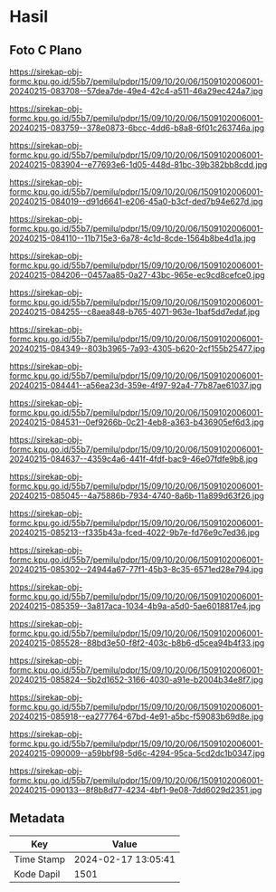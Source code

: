 # Hasil

## Foto C Plano

https://sirekap-obj-formc.kpu.go.id/55b7/pemilu/pdpr/15/09/10/20/06/1509102006001-20240215-083708--57dea7de-49e4-42c4-a511-46a29ec424a7.jpg

https://sirekap-obj-formc.kpu.go.id/55b7/pemilu/pdpr/15/09/10/20/06/1509102006001-20240215-083759--378e0873-6bcc-4dd6-b8a8-6f01c263746a.jpg

https://sirekap-obj-formc.kpu.go.id/55b7/pemilu/pdpr/15/09/10/20/06/1509102006001-20240215-083904--e77693e6-1d05-448d-81bc-39b382bb8cdd.jpg

https://sirekap-obj-formc.kpu.go.id/55b7/pemilu/pdpr/15/09/10/20/06/1509102006001-20240215-084019--d91d6641-e206-45a0-b3cf-ded7b94e627d.jpg

https://sirekap-obj-formc.kpu.go.id/55b7/pemilu/pdpr/15/09/10/20/06/1509102006001-20240215-084110--11b715e3-6a78-4c1d-8cde-1564b8be4d1a.jpg

https://sirekap-obj-formc.kpu.go.id/55b7/pemilu/pdpr/15/09/10/20/06/1509102006001-20240215-084206--0457aa85-0a27-43bc-965e-ec9cd8cefce0.jpg

https://sirekap-obj-formc.kpu.go.id/55b7/pemilu/pdpr/15/09/10/20/06/1509102006001-20240215-084255--c8aea848-b765-4071-963e-1baf5dd7edaf.jpg

https://sirekap-obj-formc.kpu.go.id/55b7/pemilu/pdpr/15/09/10/20/06/1509102006001-20240215-084349--803b3965-7a93-4305-b620-2cf155b25477.jpg

https://sirekap-obj-formc.kpu.go.id/55b7/pemilu/pdpr/15/09/10/20/06/1509102006001-20240215-084441--a56ea23d-359e-4f97-92a4-77b87ae61037.jpg

https://sirekap-obj-formc.kpu.go.id/55b7/pemilu/pdpr/15/09/10/20/06/1509102006001-20240215-084531--0ef9266b-0c21-4eb8-a363-b436905ef6d3.jpg

https://sirekap-obj-formc.kpu.go.id/55b7/pemilu/pdpr/15/09/10/20/06/1509102006001-20240215-084637--4359c4a6-441f-4fdf-bac9-46e07fdfe9b8.jpg

https://sirekap-obj-formc.kpu.go.id/55b7/pemilu/pdpr/15/09/10/20/06/1509102006001-20240215-085045--4a75886b-7934-4740-8a6b-11a899d63f26.jpg

https://sirekap-obj-formc.kpu.go.id/55b7/pemilu/pdpr/15/09/10/20/06/1509102006001-20240215-085213--f335b43a-fced-4022-9b7e-fd76e9c7ed36.jpg

https://sirekap-obj-formc.kpu.go.id/55b7/pemilu/pdpr/15/09/10/20/06/1509102006001-20240215-085302--24944a67-77f1-45b3-8c35-6571ed28e794.jpg

https://sirekap-obj-formc.kpu.go.id/55b7/pemilu/pdpr/15/09/10/20/06/1509102006001-20240215-085359--3a817aca-1034-4b9a-a5d0-5ae6018817e4.jpg

https://sirekap-obj-formc.kpu.go.id/55b7/pemilu/pdpr/15/09/10/20/06/1509102006001-20240215-085528--88bd3e50-f8f2-403c-b8b6-d5cea94b4f33.jpg

https://sirekap-obj-formc.kpu.go.id/55b7/pemilu/pdpr/15/09/10/20/06/1509102006001-20240215-085824--5b2d1652-3166-4030-a91e-b2004b34e8f7.jpg

https://sirekap-obj-formc.kpu.go.id/55b7/pemilu/pdpr/15/09/10/20/06/1509102006001-20240215-085918--ea277764-67bd-4e91-a5bc-f59083b69d8e.jpg

https://sirekap-obj-formc.kpu.go.id/55b7/pemilu/pdpr/15/09/10/20/06/1509102006001-20240215-090009--a59bbf98-5d6c-4294-95ca-5cd2dc1b0347.jpg

https://sirekap-obj-formc.kpu.go.id/55b7/pemilu/pdpr/15/09/10/20/06/1509102006001-20240215-090133--8f8b8d77-4234-4bf1-9e08-7dd6029d2351.jpg


## Metadata

| Key        | Value               |
| ---------- | ------------------- |
| Time Stamp | 2024-02-17 13:05:41 |
| Kode Dapil | 1501                |



